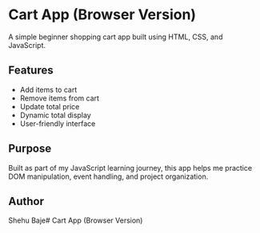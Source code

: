 # Cart App (Browser Version)

A simple beginner shopping cart app built using HTML, CSS, and JavaScript.

## Features
- Add items to cart
- Remove items from cart
- Update total price
- Dynamic total display
- User-friendly interface

## Purpose
Built as part of my JavaScript learning journey, this app helps me practice DOM manipulation, event handling, and project organization.

## Author
Shehu Baje# Cart App (Browser Version)
